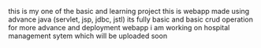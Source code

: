 this is my one of the basic and learning project
this is webapp made using advance java (servlet, jsp, jdbc, jstl)
its fully basic and basic crud operation
for more advance and deployment webapp i am working on hospital management sytem which will be uploaded soon
